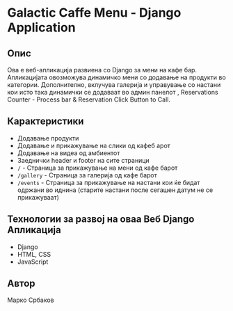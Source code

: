 # Galactic Caffe Menu - Django Application

## Опис
Ова е веб-апликација развиена со Django за мени на кафе бар. Апликацијата овозможува динамичко мени со додавање на продукти во категории. Дополнително, вклучува галерија и управување со настани кои исто така динамички се додаваат во админ панелот , Reservations Counter - Process bar & Reservation Click Button to Call.

## Карактеристики
- Додавање продукти
- Додавање и прикажување на слики од кафеб арот
- Додавање на видеа од амбиентот
- Заеднички header и footer на сите страници
- `/` - Страница за прикажување на мени од кафе барот
- `/gallery` - Страница за галерија од кафе барот
- `/events` - Страница за прикажување на настани кои ќе бидат одржани во иднина (старите настани после сегашен датум не се прикажуваат)

## Технологии за развој на оваа Веб Django Апликација
- Django
- HTML, CSS 
- JavaScript

## Автор
Марко Србаков

